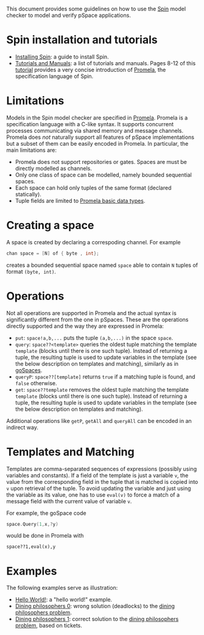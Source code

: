This document provides some guidelines on how to use the [Spin](http://spinroot.com/) model checker to model and verify pSpace applications.

# Spin installation and tutorials
- [Installing Spin](http://spinroot.com/spin/Man/README.html): a guide to install Spin.
- [Tutorials and Manuals](http://spinroot.com/spin/Man/): a list of tutorials and manuals. Pages 8-12 of this [tutorial](http://spinroot.com/spin/Doc/SpinTutorial.pdf) provides a very concise introduction of [Promela](http://spinroot.com/spin/Man/Intro.html), the specification language of Spin.

# Limitations
Models in the Spin model checker are specified in [Promela](http://spinroot.com/spin/Man/Intro.html). Promela is a specification language with a C-like syntax. It supports concurrent processes communicating via shared memory and message channels. Promela does *not* naturally support all features of pSpace implementations but a subset of them can be easily encoded in Promela. In particular, the main limitations are:
- Promela does not support repositories or gates. Spaces are must be directly modelled as channels.
- Only one class of space can be modelled, namely bounded sequential spaces.
- Each space can hold only tuples of the same format (declared statically).
- Tuple fields are limited to [Promela basic data types](http://spinroot.com/spin/Man/datatypes.html).

# Creating a space
A space is created by declaring a correspoding channel. For example 

```C
chan space = [N] of { byte , int};
```

creates a bounded sequential space named `space` able to contain `N` tuples of format `(byte, int)`.

# Operations
Not all operations are supported in Promela and the actual syntax is significantly different from the one in pSpaces. These are the operations directly supported and the way they are expressed in Promela:

- `put`: `space!a,b,...` puts the tuple `(a,b,...)` in the space `space`.
- `query`: `space??<template>` queries the oldest tuple matching the template `template` (blocks until there is one such tuple). Instead of returning a tuple, the resulting tuple is used to update variables in the template (see the below description on templates and matching), similarly as in [goSpaces](https://github.com/pSpaces/goSpace).
- `queryP`: `space??[template]` returns `true` if a matching tuple is found, and `false` otherwise.
- `get`: `space??template` removes the oldest tuple matching the template `template` (blocks until there is one such tuple). Instead of returning a tuple, the resulting tuple is used to update variables in the template (see the below description on templates and matching).

Additional operations like `getP`, `getAll` and `queryAll` can be encoded in an indirect way.

# Templates and Matching
Templates are comma-separated sequences of expressions (possibly using variables and constants). If a field of the template is just a variable `v`, the value from the corresponding field in the tuple that is matched is copied into `v` upon retrieval of the tuple. To avoid updating the variable and just using the variable as its value, one has to use `eval(v)` to force a match of a message field with the current value of variable `v`. 

For example, the goSpace code 

```go
space.Query(1,x,?y)
```  

would be done in Promela with

```
space??1,eval(x),y
```  

# Examples
The following examples serve as illustration:
- [Hello World!](HelloWorld.md): a "hello world!" example.
- [Dining philosophers 0](philosophers-0.md): wrong solution (deadlocks) to the [dining philosophers problem](https://en.wikipedia.org/wiki/Dining_philosophers_problem).
- [Dining philosophers 1](philosophers-1.md): correct solution to the [dining philosophers problem](https://en.wikipedia.org/wiki/Dining_philosophers_problem), based on tickets.



